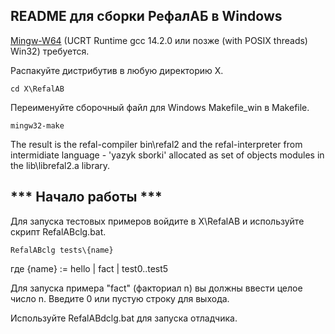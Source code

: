 README для сборки РефалАБ в Windows 
--------------------------------------

[Mingw-W64](https://winlibs.com/) (UCRT Runtime gcc 14.2.0 или позже (with POSIX threads) Win32) требуется.

Распакуйте дистрибутив в любую директорию X.

	cd X\RefalAB

Переименуйте сборочный файл для Windows Makefile_win в Makefile.

	mingw32-make

The result is the refal-compiler bin\refal2 
and the refal-interpreter from intermidiate language - 'yazyk sborki' 
allocated as set of objects modules in the lib\librefal2.a library.


*** Начало работы ***
------------------------

Для запуска тестовых примеров войдите в X\RefalAB и используйте скрипт RefalABclg.bat. 

	RefalABclg tests\{name}

где {name} := hello | fact | test0..test5
 
Для запуска примера "fact" (факториал n) вы должны ввести целое число n.
Введите 0 или пустую строку для выхода. 

Используйте RefalABdclg.bat для запуска отладчика.
